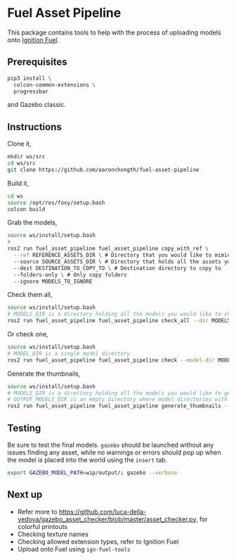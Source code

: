 # Fuel Asset Pipeline

This package contains tools to help with the process of uploading models onto [Ignition Fuel](https://app.ignitionrobotics.org/).

## Prerequisites

```bash
pip3 install \
  colcon-common-extensions \
  progressbar
```

and Gazebo classic.

## Instructions

Clone it,

```bash
mkdir ws/src
cd ws/src
git clone https://github.com/aaronchongth/fuel-asset-pipeline
```

Build it,

```bash
cd ws
source /opt/ros/foxy/setup.bash
colcon build
```

Grab the models,

```bash
source ws/install/setup.bash
# 
ros2 run fuel_asset_pipeline fuel_asset_pipeline copy_with_ref \
  --ref REFERENCE_ASSETS_DIR \ # Directory that you would like to mimic
  --source SOURCE_ASSETS_DIR \ # Directory that holds all the assets you would like to copy from and more
  --dest DESTINATION_TO_COPY_TO \ # Destination directory to copy to
  --folders-only \ # Only copy folders
  --ignore MODELS_TO_IGNORE
```

Check them all,

```bash
source ws/install/setup.bash
# MODELS_DIR is a directory holding all the models you would like to check
ros2 run fuel_asset_pipeline fuel_asset_pipeline check_all --dir MODELS_DIR
```

Or check one,

```bash
source ws/install/setup.bash
# MODEL_DIR is a single model directory
ros2 run fuel_asset_pipeline fuel_asset_pipeline check --model-dir MODEL_DIR
```

Generate the thumbnails,

```bash
source ws/install/setup.bash
# MODELS_DIR is a directory holding all the models you would like to generate thumbnails for
# OUTPUT_MODELS_DIR is an empty directory where model directories with thumbnails will reside
ros2 run fuel_asset_pipeline fuel_asset_pipeline generate_thumbnails --dir MODELS_DIR --output-dir OUTPUT_MODELS_DIR
```

## Testing

Be sure to test the final models. `gazebo` should be launched without any issues finding any asset, while no warnings or errors should pop up when the model is placed into the world using the `insert` tab.

```bash
export GAZEBO_MODEL_PATH=wip/output/; gazebo --verbose
```

## Next up

* Refer more to https://github.com/luca-della-vedova/gazebo_asset_checker/blob/master/asset_checker.py, for colorful printouts
* Checking texture names
* Checking allowed extension types, refer to Ignition Fuel
* Upload onto Fuel using `ign-fuel-tools`
